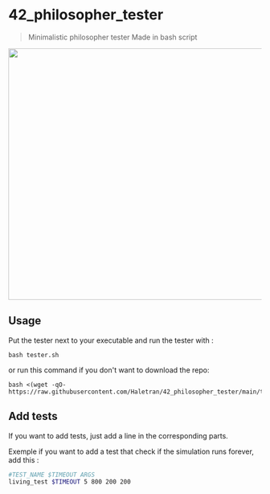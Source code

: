 # 42_philosopher_tester
>Minimalistic philosopher tester
>Made in bash script
<img src="show_tester.gif" width="600" height="500">

## Usage

Put the tester next to your executable and run the tester with :
```
bash tester.sh
```
or run this command if you don't want to download the repo:
```
bash <(wget -qO- https://raw.githubusercontent.com/Haletran/42_philosopher_tester/main/tester.sh)
```

## Add tests

If you want to add tests, just add a line in the corresponding parts.

Exemple if you want to add a test that check if the simulation runs forever, add this :
```bash
#TEST_NAME $TIMEOUT ARGS
living_test $TIMEOUT 5 800 200 200
```
